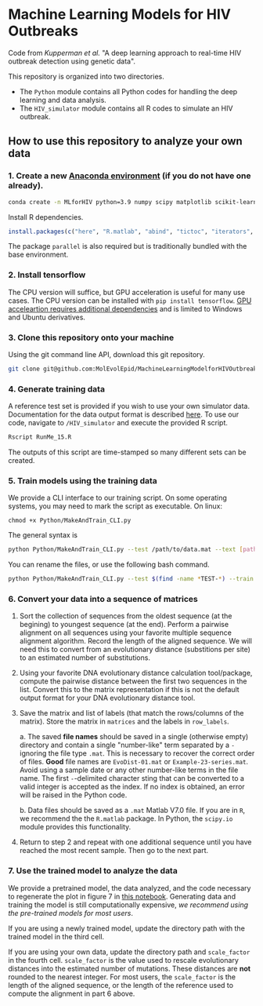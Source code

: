 # Machine Learning Models for HIV Outbreaks

Code from _Kupperman et al._ "A deep learning approach to real-time HIV outbreak detection using genetic data".

This repository is organized into two directories.

* The `Python` module contains all Python codes for handling the deep learning and data analysis.
* The `HIV_simulator` module contains all R codes to simulate an HIV outbreak.

## How to use this repository to analyze your own data

### 1. Create a new [Anaconda environment](https://www.anaconda.com/products/individual) (if you do not have one already).

```bash
conda create -n MLforHIV python=3.9 numpy scipy matplotlib scikit-learn jupyter
```

Install R dependencies.

```R
install.packages(c("here", "R.matlab", "abind", "tictoc", "iterators", "foreach", "seriation", "doParallel"))
```
The package `parallel` is also required but is traditionally bundled with the base environment. 

### 2. Install tensorflow

The CPU version will suffice, but GPU acceleration is useful for many use cases. 
The CPU version can be installed with `pip install tensorflow`. 
[GPU acceleartion requires additional dependencies](https://www.tensorflow.org/install) and is limited to Windows and Ubuntu derivatives.

### 3. Clone this repository onto your machine

Using the git command line API, download this git repository.

```bash
git clone git@github.com:MolEvolEpid/MachineLearningModelforHIVOutbreaks.git
```

### 4. Generate training data

A reference test set is provided if you wish to use your own simulator data. Documentation for the data output 
format is described [here](/HIV_simulator/ReadMe.md).
To use our code, navigate to `/HIV_simulator` and execute the provided R script.

```bash
Rscript RunMe_15.R
```
The outputs of this script are time-stamped so many different sets can be created. 

### 5. Train models using the training data

We provide a CLI interface to our training script. On some operating systems, you may need to mark the script as executable.
On linux:
```
chmod +x Python/MakeAndTrain_CLI.py
```

The general syntax is

```bash
python Python/MakeAndTrain_CLI.py --test /path/to/data.mat --text [paths/to/data.mat] --ordering "None"
```

You can rename the files, or use the following bash command.

```bash
python Python/MakeAndTrain_CLI.py --test $(find -name *TEST-*) --train $(find -name *TRAIN-*) --ordering "None"
```

### 6. Convert your data into a sequence of matrices

1. Sort the collection of sequences from the oldest sequence (at the begining) to youngest sequence (at the end). 
   Perform a pairwise alignment on all sequences using your favorite multiple sequence alignment algorithm. Record 
   the length of the aligned sequence. We will need this to convert from an evolutionary distance (substitions per 
   site) to an estimated number of substitutions. 
2. Using your favorite DNA evolutionary distance calculation tool/package, compute the pairwise distance between the first 
   two sequences in the list. Convert this to the matrix representation if this is not the default output format for 
   your DNA evolutionary distance tool. 
3. Save the matrix and list of labels (that match the rows/columns of the matrix). Store the matrix in `matrices` 
   and the labels in `row_labels`. 
   
    a. The saved **file names** should be saved in a single (otherwise empty) directory and contain a single 
   "number-like" term separated by a `-` ignoring the file type `.mat`. This is necessary to recover the correct 
   order of files. **Good** file names are `EvoDist-01.mat` or `Example-23-series.mat`. Avoid using a sample date or 
   any other number-like terms in the file name. The first `-`-delimited character sting that can be converted to a 
   valid integer is accepted as the index. If no index is obtained, an error will be raised in the Python code.
   
    b. Data files should be saved as a `.mat` Matlab V7.0 file. If you are in `R`, we recommend the the `R.matlab` 
   package. In Python, the `scipy.io` module provides this functionality.
   
4. Return to step 2 and repeat with one additional sequence until you have reached the most recent sample. Then go 
   to the next part.

### 7. Use the trained model to analyze the data

We provide a pretrained model, the data analyzed, and the code necessary to regenerate the plot in figure 7 in [this 
notebook](/Notebooks/TimeSeries%20Presentation.ipynb). Generating data and training the model is still 
computationally expensive, _we recommend using the pre-trained models for most users_. 

If you are using a newly trained model, update the directory path with the trained model in the third cell.

If you are using your own data, update the directory path and `scale_factor` in the fourth cell. `scale_factor` is 
the value used to rescale evolutionary distances into the estimated number of mutations. These distances are **not** 
rounded to the nearest integer. For most users, 
the `scale_factor` is the length of the aligned sequence, or the length of the reference 
used to compute the alignment in part 6 above.
